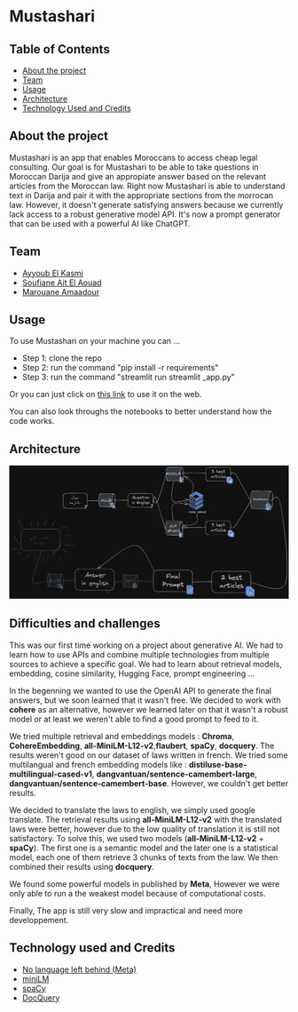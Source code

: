 # Mustashari

## Table of Contents
- [About the project](#about-the-project)
- [Team](#team)
- [Usage](#usage)
- [Architecture](#architecture)
- [Technology Used and Credits](#technology-used-and-credits)


## About the project 
Mustashari is an app that enables Moroccans to access cheap legal consulting. Our goal is for Mustashari to be able to take questions in Moroccan Darija and give an appropiate answer based on the relevant articles from the Moroccan law. Right now Mustashari is able to understand text in Darija and pair it with the appropriate sections from the morrocan law. However, it doesn't generate satisfying answers because we currently lack access to a robust generative model API. It's now a prompt generator that can be used with a powerful AI like ChatGPT.

## Team
- [Ayyoub El Kasmi](https://www.linkedin.com/in/ayyoub-el-kasmi-727578236/)
- [Soufiane Ait El Aouad](https://www.linkedin.com/in/soufiane-ait-el-aouad/)
- [Marouane Amaadour](https://www.linkedin.com/in/marouane-amaadour-6ab824229/)

## Usage
To use Mustashari on your machine you can …
- Step 1: clone the repo
- Step 2: run the command "pip install -r requirements"
- Step 3: run the command "streamlit run streamlit _app.py"


Or you can just click on [this link](https://eniafou-mustashari-streamlit-app-rw5r56.streamlit.app/) to use it on the web.

You can also look throughs the notebooks to better understand how the code works.
## Architecture
![Flowchart](media/final_b.png)

## Difficulties and challenges
This was our first time working on a project about generative AI. We had to learn how to use APIs and combine multiple technologies from multiple sources to achieve a specific goal.
We had to learn about retrieval models, embedding, cosine similarity, Hugging Face, prompt engineering ...

In the begenning we wanted to use the OpenAI API to generate the final answers, but we soon learned that it wasn't free. We decided to work with **cohere** as an alternative, however we learned later on that it wasn't a robust model or at least we weren't able to find a good prompt to feed to it.

We tried multiple retrieval and embeddings models : **Chroma**, **CohereEmbedding**, **all-MiniLM-L12-v2**,**flaubert**, **spaCy**, **docquery**.
The results weren't good on our dataset of laws written in french. We tried some multilangual and french embedding models like : **distiluse-base-multilingual-cased-v1**,  **dangvantuan/sentence-camembert-large**, **dangvantuan/sentence-camembert-base**. However, we couldn't get better results.

We decided to translate the laws to english, we simply used google translate. The retrieval results using **all-MiniLM-L12-v2** with the translated laws were better, however due to the low quality of translation it is still not satisfactory. To solve this, we used two models (**all-MiniLM-L12-v2** + **spaCy**). The first one is a semantic model and the later one is a statistical model, each one of them retrieve 3 chunks of texts from the law. We then combined their results using **docquery**.

We found some powerful models in published by **Meta**, However we were only able to run a the weakest model because of computational costs.

Finally, The app is still very slow and impractical and need more developpement.


## Technology used and Credits
- [No language left behind (Meta)](https://ai.facebook.com/research/no-language-left-behind/)
- [miniLM](https://huggingface.co/sentence-transformers/all-MiniLM-L6-v2)
- [spaCy](https://spacy.io/)
- [DocQuery](https://github.com/impira/docquery)
